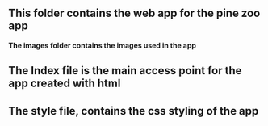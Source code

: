 ## This folder contains the web app for the pine zoo app

**The images folder contains the images used in the app**
## **The Index file is the main access point for the app created with html**
## **The style file, contains the css styling of the app**